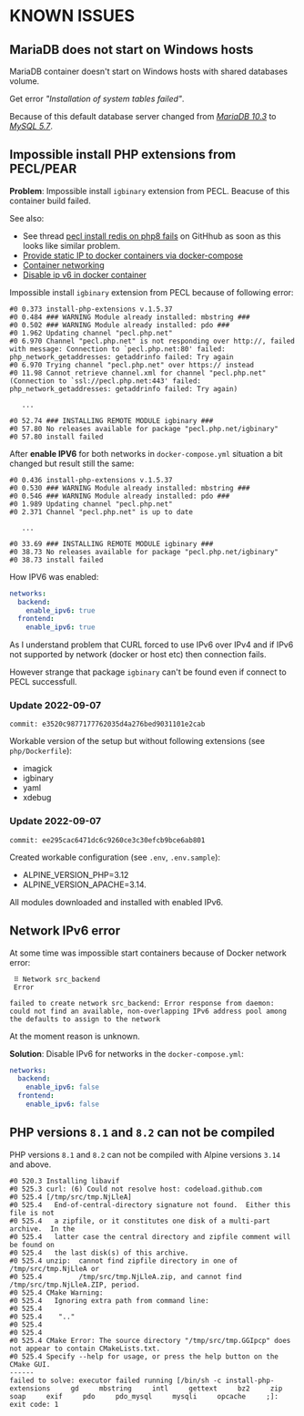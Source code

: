 KNOWN ISSUES
============

MariaDB does not start on Windows hosts
---------------------------------------

MariaDB container doesn't start on Windows hosts with shared databases volume.

Get error _"Installation of system tables failed"_.

Because of this default database server changed
from _[MariaDB 10.3](https://hub.docker.com/_/mariadb)_
to _[MySQL 5.7](https://hub.docker.com/_/mysql)_.

Impossible install PHP extensions from PECL/PEAR
------------------------------------------------

**Problem**: Impossible install `igbinary` extension from PECL. Beacuse of this container build failed.

See also:

* See thread [pecl install redis on php8 fails](https://github.com/docker-library/php/issues/1118) on GitHhub as soon as this looks like similar problem.
* [Provide static IP to docker containers via docker-compose](https://stackoverflow.com/questions/39493490/provide-static-ip-to-docker-containers-via-docker-compose)
* [Container networking](https://docs.docker.com/config/containers/container-networking/)
* [Disable ip v6 in docker container](https://stackoverflow.com/questions/30750271/disable-ip-v6-in-docker-container)

Impossible install `igbinary` extension from PECL because of following error:

```
#0 0.373 install-php-extensions v.1.5.37
#0 0.484 ### WARNING Module already installed: mbstring ###
#0 0.502 ### WARNING Module already installed: pdo ###
#0 1.962 Updating channel "pecl.php.net"
#0 6.970 Channel "pecl.php.net" is not responding over http://, failed with message: Connection to `pecl.php.net:80' failed: php_network_getaddresses: getaddrinfo failed: Try again
#0 6.970 Trying channel "pecl.php.net" over https:// instead
#0 11.98 Cannot retrieve channel.xml for channel "pecl.php.net" (Connection to `ssl://pecl.php.net:443' failed: php_network_getaddresses: getaddrinfo failed: Try again)

   ...

#0 52.74 ### INSTALLING REMOTE MODULE igbinary ###
#0 57.80 No releases available for package "pecl.php.net/igbinary"
#0 57.80 install failed
```

After **enable IPV6** for both networks in `docker-compose.yml` situation a bit changed but result still the same:

```
#0 0.436 install-php-extensions v.1.5.37
#0 0.530 ### WARNING Module already installed: mbstring ###
#0 0.546 ### WARNING Module already installed: pdo ###
#0 1.989 Updating channel "pecl.php.net"
#0 2.371 Channel "pecl.php.net" is up to date

   ...

#0 33.69 ### INSTALLING REMOTE MODULE igbinary ###
#0 38.73 No releases available for package "pecl.php.net/igbinary"
#0 38.73 install failed
```

How IPV6 was enabled:

```yaml
networks:
  backend:
    enable_ipv6: true
  frontend:
    enable_ipv6: true
```

As I understand problem that CURL forced to use IPv6 over IPv4 and if IPv6 not supported by network (docker or host etc) then connection fails.

However strange that package `igbinary` can't be found even if connect to PECL successfull.

### Update 2022-09-07

`commit: e3520c9877177762035d4a276bed9031101e2cab`

Workable version of the setup but without following extensions (see `php/Dockerfile`):
- imagick
- igbinary
- yaml
- xdebug

### Update 2022-09-07

`commit: ee295cac6471dc6c9260ce3c30efcb9bce6ab801`

Created workable configuration (see `.env`, `.env.sample`):
+ ALPINE_VERSION_PHP=3.12
+ ALPINE_VERSION_APACHE=3.14.

All modules downloaded and installed with enabled IPv6.

Network IPv6 error
------------------

At some time was impossible start containers because of Docker network error:

```
 ⠿ Network src_backend
 Error

failed to create network src_backend: Error response from daemon: could not find an available, non-overlapping IPv6 address pool among the defaults to assign to the network
```

At the moment reason is unknown.

**Solution**: Disable IPv6 for networks in the `docker-compose.yml`:

```yaml
networks:
  backend:
    enable_ipv6: false
  frontend:
    enable_ipv6: false
```

PHP versions `8.1` and `8.2` can not be compiled
------------------------------------------------

PHP versions `8.1` and `8.2` can not be compiled with Alpine versions `3.14` and above.

```
#0 520.3 Installing libavif
#0 525.3 curl: (6) Could not resolve host: codeload.github.com
#0 525.4 [/tmp/src/tmp.NjLleA]
#0 525.4   End-of-central-directory signature not found.  Either this file is not
#0 525.4   a zipfile, or it constitutes one disk of a multi-part archive.  In the
#0 525.4   latter case the central directory and zipfile comment will be found on
#0 525.4   the last disk(s) of this archive.
#0 525.4 unzip:  cannot find zipfile directory in one of /tmp/src/tmp.NjLleA or
#0 525.4         /tmp/src/tmp.NjLleA.zip, and cannot find /tmp/src/tmp.NjLleA.ZIP, period.
#0 525.4 CMake Warning:
#0 525.4   Ignoring extra path from command line:
#0 525.4
#0 525.4    ".."
#0 525.4
#0 525.4
#0 525.4 CMake Error: The source directory "/tmp/src/tmp.GGIpcp" does not appear to contain CMakeLists.txt.
#0 525.4 Specify --help for usage, or press the help button on the CMake GUI.
------
failed to solve: executor failed running [/bin/sh -c install-php-extensions     gd     mbstring     intl     gettext     bz2     zip     soap     exif     pdo     pdo_mysql     mysqli     opcache     ;]: exit code: 1
```
